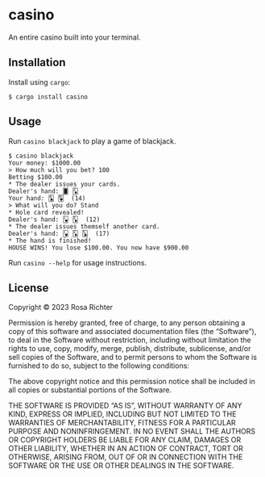 # casino

An entire casino built into your terminal.

## Installation

Install using `cargo`:

```console
$ cargo install casino
```

## Usage

Run `casino blackjack` to play a game of blackjack.

```console
$ casino blackjack
Your money: $1000.00
> How much will you bet? 100
Betting $100.00
* The dealer issues your cards.
Dealer's hand: 🂠 🃂
Your hand: 🃔 🂺  (14)
> What will you do? Stand
* Hole card revealed!
Dealer's hand: 🂻 🃂  (12)
* The dealer issues themself another card.
Dealer's hand: 🂻 🃂 🃕  (17)
* The hand is finished!
HOUSE WINS! You lose $100.00. You now have $900.00
```

Run `casino --help` for usage instructions.

## License

Copyright © 2023 Rosa Richter

Permission is hereby granted, free of charge, to any person obtaining a copy of this software and associated documentation files (the “Software”), to deal in the Software without restriction, including without limitation the rights to use, copy, modify, merge, publish, distribute, sublicense, and/or sell copies of the Software, and to permit persons to whom the Software is furnished to do so, subject to the following conditions:

The above copyright notice and this permission notice shall be included in all copies or substantial portions of the Software.

THE SOFTWARE IS PROVIDED “AS IS”, WITHOUT WARRANTY OF ANY KIND, EXPRESS OR IMPLIED, INCLUDING BUT NOT LIMITED TO THE WARRANTIES OF MERCHANTABILITY, FITNESS FOR A PARTICULAR PURPOSE AND NONINFRINGEMENT. IN NO EVENT SHALL THE AUTHORS OR COPYRIGHT HOLDERS BE LIABLE FOR ANY CLAIM, DAMAGES OR OTHER LIABILITY, WHETHER IN AN ACTION OF CONTRACT, TORT OR OTHERWISE, ARISING FROM, OUT OF OR IN CONNECTION WITH THE SOFTWARE OR THE USE OR OTHER DEALINGS IN THE SOFTWARE.
